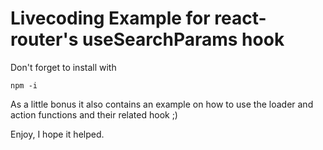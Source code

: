 # Livecoding Example for react-router's useSearchParams hook

Don't forget to install with
```
npm -i
```

As a little bonus it also contains an example on how to use the loader and action functions and their related hook ;)

Enjoy, I hope it helped.
